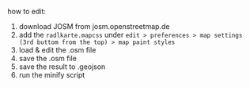 how to edit:

1. download JOSM from josm.openstreetmap.de
2. add the `radlkarte.mapcss` under `edit > preferences > map settings (3rd buttom from the top) > map paint styles`
3. load & edit the .osm file
4. save the .osm file
5. save the result to .geojson
6. run the minify script

